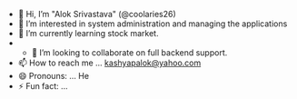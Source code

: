 - 👋 Hi, I’m "Alok Srivastava" (@coolaries26)
- 👀 I’m interested in system administration and managing the applications 
- 🌱 I’m currently learning stock market.
- - 💞️ I’m looking to collaborate on full backend support.
- 📫 How to reach me ... kashyapalok@yahoo.com 
- 😄 Pronouns: ... He
- ⚡ Fun fact: ...

<!---
coolaries26/coolaries26 is a ✨ special ✨ repository because its `README.md` (this file) appears on your GitHub profile.
You can click the Preview link to take a look at your changes.
--->
